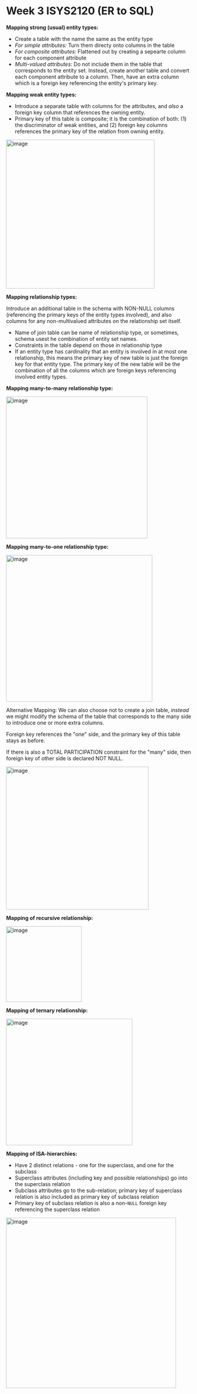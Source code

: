 # Week 3 ISYS2120 (ER to SQL)

**Mapping strong (usual) entity types:**

- Create a table with the name the same as the entity type
- _For simple attributes:_ Turn them directy onto columns in the table
- _For composite attributes:_ Flattened out by creating a sepearte column for each component attribute
- _Multi-valued attributes:_ Do not include them in the table that corresponds to the entity set. Instead, create another table and convert each component attribute to a column. Then, have an extra column which is a foreign key referencing the entity's primary key.

**Mapping weak entity types:**

- Introduce a separate table with columns for the attributes, and _also_ a foreign key column that references the owning entity.
- Primary key of this table is composite; it is the combination of both: (1) the discriminator of weak entities, and (2) foreign key columns references the primary key of the relation from owning entity.

<img width="401" alt="image" src="https://github.com/user-attachments/assets/7559a530-956d-4a69-a607-2a0f98bd03fd">


**Mapping relationship types:**

Introduce an additional table in the schema with NON-NULL columns (referencing the primary keys of the entity types involved), and also columns for any non-multivalued attributes on the relationship set itself.

- Name of join table can be name of relationship type, or sometimes, schema usest he combination of entity set names.
- Constraints in the table depend on those in relationship type
- If an entity type has cardinality that an entity is involved in at most one relationship, this means the primary key of new table is just the foreign key for that entity type. The primary key of the new table will be the combination of all the columns which are foreign keys referencing involved entity types.

**Mapping many-to-many relationship type:**

<img width="382" alt="image" src="https://github.com/user-attachments/assets/dfe77360-8bef-4d90-8431-00c98016a8e9">

**Mapping many-to-one relationship type:**

<img width="395" alt="image" src="https://github.com/user-attachments/assets/35544533-cb61-49fd-8470-12801fde1217">

Alternative Mapping: We can also choose not to create a join table, _instead_ we might modify the schema of the table that corresponds to the many side to introduce one or more extra columns.

Foreign key references the "one" side, and the primary key of this table stays as before.

If there is also a TOTAL PARTICIPATION constraint for the "many" side, then foreign key of other side is declared NOT NULL.

<img width="385" alt="image" src="https://github.com/user-attachments/assets/a9cb7bbb-e826-4553-b864-70cc23ce8881">

**Mapping of recursive relationship:**

<img width="204" alt="image" src="https://github.com/user-attachments/assets/ba8eb7ce-a35d-40d4-8001-e3d2811e0e37">

**Mapping of ternary relationship:**

<img width="341" alt="image" src="https://github.com/user-attachments/assets/65db26eb-5f32-4e35-ab18-f48df17c14ed">

**Mapping of ISA-hierarchies:**

- Have 2 distinct relations - one for the superclass, and one for the subclass
- Superclass attributes (including key and possible relationships) go into the superclass relation
- Subclass attributes go to the sub-relation; primary key of superclass relation is also included as primary key of subclass relation
- Primary key of subclass relation is also a non-`NULL` foreign key referencing the superclass relation

<img width="459" alt="image" src="https://github.com/user-attachments/assets/1e6b3cdb-85a7-4eb8-934e-a0f743b9e301">





